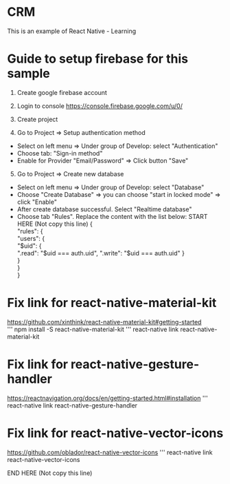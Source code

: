 # CRM
This is an example of React Native - Learning

# Guide to setup firebase for this sample
1. Create google firebase account

2. Login to console
https://console.firebase.google.com/u/0/

3. Create project

4. Go to Project => Setup authentication method
- Select on left menu => Under group of Develop: select "Authentication"
- Choose tab: "Sign-in method"
- Enable for Provider "Email/Password" => Click button "Save"

5. Go to Project => Create new database
- Select on left menu => Under group of Develop: select "Database"
- Choose "Create Database" => you can choose "start in locked mode" => click "Enable"
- After create database successful. Select "Realtime database"
- Choose tab "Rules". Replace the content with the list below:
START HERE (Not copy this line)
	{				
		"rules": {			
			"users": {		
				"$uid": {	
					".read": "$uid === auth.uid",
					".write": "$uid === auth.uid"
				}	
			}		
		}			
	}

# Fix link for react-native-material-kit
https://github.com/xinthink/react-native-material-kit#getting-started	
''' npm install -S react-native-material-kit
''' react-native link react-native-material-kit

# Fix link for react-native-gesture-handler
https://reactnavigation.org/docs/en/getting-started.html#installation
''' react-native link react-native-gesture-handler

# Fix link for react-native-vector-icons
https://github.com/oblador/react-native-vector-icons
''' react-native link react-native-vector-icons

END HERE (Not copy this line)

